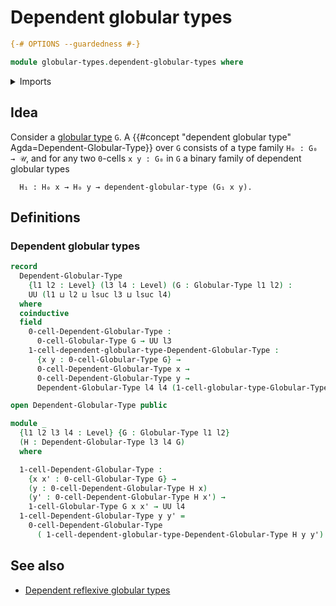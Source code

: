 # Dependent globular types

```agda
{-# OPTIONS --guardedness #-}

module globular-types.dependent-globular-types where
```

<details><summary>Imports</summary>

```agda
open import foundation.dependent-pair-types
open import foundation.universe-levels

open import globular-types.globular-types
```

</details>

## Idea

Consider a [globular type](globular-types.globular-types.md) `G`. A
{{#concept "dependent globular type" Agda=Dependent-Globular-Type}} over `G`
consists of a type family `H₀ : G₀ → 𝒰`, and for any two `0`-cells `x y : G₀` in
`G` a binary family of dependent globular types

```text
  H₁ : H₀ x → H₀ y → dependent-globular-type (G₁ x y).
```

## Definitions

### Dependent globular types

```agda
record
  Dependent-Globular-Type
    {l1 l2 : Level} (l3 l4 : Level) (G : Globular-Type l1 l2) :
    UU (l1 ⊔ l2 ⊔ lsuc l3 ⊔ lsuc l4)
  where
  coinductive
  field
    0-cell-Dependent-Globular-Type :
      0-cell-Globular-Type G → UU l3
    1-cell-dependent-globular-type-Dependent-Globular-Type :
      {x y : 0-cell-Globular-Type G} →
      0-cell-Dependent-Globular-Type x →
      0-cell-Dependent-Globular-Type y →
      Dependent-Globular-Type l4 l4 (1-cell-globular-type-Globular-Type G x y)

open Dependent-Globular-Type public

module _
  {l1 l2 l3 l4 : Level} {G : Globular-Type l1 l2}
  (H : Dependent-Globular-Type l3 l4 G)
  where

  1-cell-Dependent-Globular-Type :
    {x x' : 0-cell-Globular-Type G} →
    (y : 0-cell-Dependent-Globular-Type H x)
    (y' : 0-cell-Dependent-Globular-Type H x') →
    1-cell-Globular-Type G x x' → UU l4
  1-cell-Dependent-Globular-Type y y' =
    0-cell-Dependent-Globular-Type
      ( 1-cell-dependent-globular-type-Dependent-Globular-Type H y y')
```

## See also

- [Dependent reflexive globular types](globular-types.dependent-reflexive-globular-types.md)
